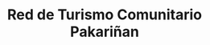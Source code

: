 ---
title: "Red de Turismo Comunitario Pakariñan"
url: /cuenca/red-de-turismo-comunitario-pakarinan/
shop: Reisebüro
---